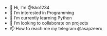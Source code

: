 - 👋 Hi, I’m @Isko1234
- 👀 I’m interested in Programming 
- 🌱 I’m currently learning Python
- 💞️ I’m looking to collaborate on projects
- 📫 How to reach me my telegram @asapzeero

<!---
Isko1234/Isko1234 is a ✨ special ✨ repository because its `README.md` (this file) appears on your GitHub profile.
You can click the Preview link to take a look at your changes.
--->
